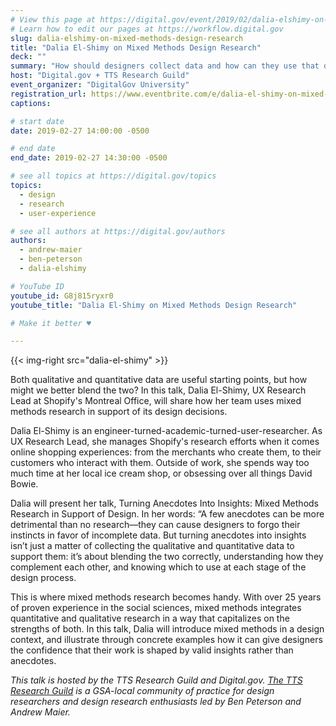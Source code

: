```yaml
---
# View this page at https://digital.gov/event/2019/02/dalia-elshimy-on-mixed-methods-design
# Learn how to edit our pages at https://workflow.digital.gov
slug: dalia-elshimy-on-mixed-methods-design-research
title: "Dalia El-Shimy on Mixed Methods Design Research"
deck: ""
summary: "How should designers collect data and how can they use that data to inform their work? Dalia El-Shimy, UX Research Lead at Shopify's Montreal Office, will share how her team uses mixed methods research in support of its design decisions."
host: "Digital.gov + TTS Research Guild"
event_organizer: "DigitalGov University"
registration_url: https://www.eventbrite.com/e/dalia-el-shimy-on-mixed-methods-research-in-support-of-design-registration-56943695125
captions: 

# start date
date: 2019-02-27 14:00:00 -0500

# end date
end_date: 2019-02-27 14:30:00 -0500

# see all topics at https://digital.gov/topics
topics: 
  - design
  - research
  - user-experience

# see all authors at https://digital.gov/authors
authors: 
  - andrew-maier
  - ben-peterson
  - dalia-elshimy

# YouTube ID
youtube_id: G8j815ryxr0
youtube_title: "Dalia El-Shimy on Mixed Methods Design Research"

# Make it better ♥

---
```


{{< img-right src="dalia-el-shimy" >}}

Both qualitative and quantitative data are useful starting points, but how might we better blend the two? In this talk, Dalia El-Shimy, UX Research Lead at Shopify's Montreal Office, will share how her team uses mixed methods research in support of its design decisions.

Dalia El-Shimy is an engineer-turned-academic-turned-user-researcher. As UX Research Lead, she manages Shopify's research efforts when it comes online shopping experiences: from the merchants who create them, to their customers who interact with them. Outside of work, she spends way too much time at her local ice cream shop, or obsessing over all things David Bowie.

Dalia will present her talk, Turning Anecdotes Into Insights: Mixed Methods Research in Support of Design. In her words: “A few anecdotes can be more detrimental than no research—they can cause designers to forgo their instincts in favor of incomplete data. But turning anecdotes into insights isn’t just a matter of collecting the qualitative and quantitative data to support them: it’s about blending the two correctly, understanding how they complement each other, and knowing which to use at each stage of the design process.

This is where mixed methods research becomes handy. With over 25 years of proven experience in the social sciences, mixed methods integrates quantitative and qualitative research in a way that capitalizes on the strengths of both. In this talk, Dalia will introduce mixed methods in a design context, and illustrate through concrete examples how it can give designers the confidence that their work is shaped by valid insights rather than anecdotes.

_This talk is hosted by the TTS Research Guild and Digital.gov. [The TTS Research Guild](https://github.com/18F/g-research) is a GSA-local community of practice for design researchers and design research enthusiasts led by Ben Peterson and Andrew Maier._
